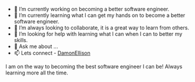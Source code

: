 <!-- ### Hi there 👋 -->


<!-- **DamonEllison/DamonEllison** is a ✨ _special_ ✨ repository because its `README.md` (this file) appears on your GitHub profile.

Here are some ideas to get you started: -->

- 🔭 I’m currently working on becoming a better software engineer.
- 🌱 I’m currently learning what I can get my hands on to become a better software engineer.
- 👯 I’m always looking to collaborate, it is a great way to learn from others.
- 🤔 I’m looking for help with learning what I can when I can to better my skills.
- 💬 Ask me about ...
- 📫 Lets connect - [DamonEllison](https://www.linkedin.com/in/damon-ellison/ "DamonEllison's Linkedin")
 
 I am on the way to becoming the best software engineer I can be! Always learning more all the time.